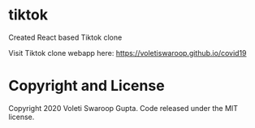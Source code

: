 # tiktok

Created React based Tiktok clone

Visit Tiktok clone webapp here: https://voletiswaroop.github.io/covid19

# Copyright and License

Copyright 2020 Voleti Swaroop Gupta. Code released under the MIT license.
